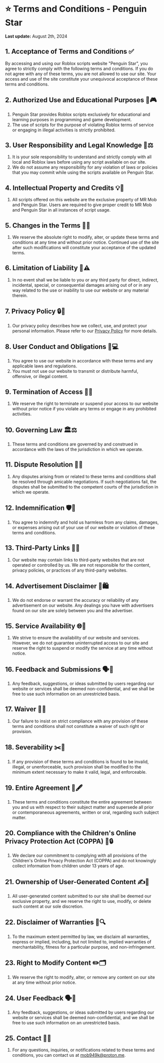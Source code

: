 # ⭐ Terms and Conditions - Penguin Star
**Last update:** August 2th, 2024

## 1. Acceptance of Terms and Conditions ✅
By accessing and using our Roblox scripts website "Penguin Star", you agree to strictly comply with the following terms and conditions. If you do not agree with any of these terms, you are not allowed to use our site. Your access and use of the site constitute your unequivocal acceptance of these terms and conditions.

## 2. Authorized Use and Educational Purposes 📘🎮
1. Penguin Star provides Roblox scripts exclusively for educational and learning purposes in programming and game development.
2. The use of scripts for the purpose of violating Roblox terms of service or engaging in illegal activities is strictly prohibited.

## 3. User Responsibility and Legal Knowledge 🧐⚖️
1. It is your sole responsibility to understand and strictly comply with all local and Roblox laws before using any script available on our site.
2. We do not assume any responsibility for any violation of laws or policies that you may commit while using the scripts available on Penguin Star.

## 4. Intellectual Property and Credits 💡📜
1. All scripts offered on this website are the exclusive property of MR Mob and Penguin Star. Users are required to give proper credit to MR Mob and Penguin Star in all instances of script usage.

## 5. Changes in the Terms 🔄📅
1. We reserve the absolute right to modify, alter, or update these terms and conditions at any time and without prior notice. Continued use of the site after such modifications will constitute your acceptance of the updated terms.

## 6. Limitation of Liability 🚫⚠️
1. In no event shall we be liable to you or any third party for direct, indirect, incidental, special, or consequential damages arising out of or in any way related to the use or inability to use our website or any material therein.

## 7. Privacy Policy 🔒📄
1. Our privacy policy describes how we collect, use, and protect your personal information. Please refer to our [Privacy Policy](#) for more details.

## 8. User Conduct and Obligations 📝💻
1. You agree to use our website in accordance with these terms and any applicable laws and regulations.
2. You must not use our website to transmit or distribute harmful, offensive, or illegal content.

## 9. Termination of Access 🚫🔑
1. We reserve the right to terminate or suspend your access to our website without prior notice if you violate any terms or engage in any prohibited activities.

## 10. Governing Law 🏛️⚖️
1. These terms and conditions are governed by and construed in accordance with the laws of the jurisdiction in which we operate.

## 11. Dispute Resolution 📝🤝
1. Any disputes arising from or related to these terms and conditions shall be resolved through amicable negotiations. If such negotiations fail, the disputes shall be submitted to the competent courts of the jurisdiction in which we operate.

## 12. Indemnification 🛡️📜
1. You agree to indemnify and hold us harmless from any claims, damages, or expenses arising out of your use of our website or violation of these terms and conditions.

## 13. Third-Party Links 🔗🌐
1. Our website may contain links to third-party websites that are not operated or controlled by us. We are not responsible for the content, privacy policies, or practices of any third-party websites.

## 14. Advertisement Disclaimer 🚫🛍️
1. We do not endorse or warrant the accuracy or reliability of any advertisement on our website. Any dealings you have with advertisers found on our site are solely between you and the advertiser.

## 15. Service Availability 🌐📅
1. We strive to ensure the availability of our website and services. However, we do not guarantee uninterrupted access to our site and reserve the right to suspend or modify the service at any time without notice.

## 16. Feedback and Submissions 🗣️📝
1. Any feedback, suggestions, or ideas submitted by users regarding our website or services shall be deemed non-confidential, and we shall be free to use such information on an unrestricted basis.

## 17. Waiver 🚫📜
1. Our failure to insist on strict compliance with any provision of these terms and conditions shall not constitute a waiver of such right or provision.

## 18. Severability ✂️📄
1. If any provision of these terms and conditions is found to be invalid, illegal, or unenforceable, such provision shall be modified to the minimum extent necessary to make it valid, legal, and enforceable.

## 19. Entire Agreement 📜🖋️
1. These terms and conditions constitute the entire agreement between you and us with respect to their subject matter and supersede all prior or contemporaneous agreements, written or oral, regarding such subject matter.

## 20. Compliance with the Children's Online Privacy Protection Act (COPPA) 🧒🔒
1. We declare our commitment to complying with all provisions of the Children's Online Privacy Protection Act (COPPA) and do not knowingly collect information from children under 13 years of age.

## 21. Ownership of User-Generated Content ✍️🔐
1. All user-generated content submitted to our site shall be deemed our exclusive property, and we reserve the right to use, modify, or delete such content at our sole discretion.

## 22. Disclaimer of Warranties 🚫🔍
1. To the maximum extent permitted by law, we disclaim all warranties, express or implied, including, but not limited to, implied warranties of merchantability, fitness for a particular purpose, and non-infringement.

## 23. Right to Modify Content ✏️🗂️
1. We reserve the right to modify, alter, or remove any content on our site at any time without prior notice.

## 24. User Feedback 🗣️📝
1. Any feedback, suggestions, or ideas submitted by users regarding our website or services shall be deemed non-confidential, and we shall be free to use such information on an unrestricted basis.

## 25. Contact 📧📞
1. For any questions, inquiries, or notifications related to these terms and conditions, you can contact us at [mob949k@proton.me](mailto:mob949k@proton.me).
